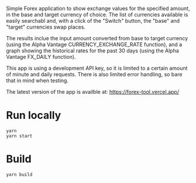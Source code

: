 Simple Forex application to show exchange values for the specified amount, in the base and target currency of choice.
The list of currencies available is easily searchabl and, with a click of the "Switch" button, the "base" and "target" currencies swap places.

The results inclue the input amount converted from base to target currency (using the Alpha Vantage CURRENCY_EXCHANGE_RATE function), and a graph showing the historical rates for the past 30 days (using the Alpha Vantage FX_DAILY function).

This app is using a development API key, so it is limited to a certain amount of minute and daily requests. There is also limited error handling, so bare that in mind when testing.

The latest version of the app is availble at:
https://forex-tool.vercel.app/


# Run locally

`yarn`\
`yarn start`

# Build

`yarn build`
